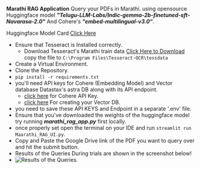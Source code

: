 **Marathi RAG Application**
Query your PDFs in Marathi.
using opensource Huggingface model ***"Telugu-LLM-Labs/Indic-gemma-2b-finetuned-sft-Navarasa-2.0"***
And Cohere's ***"embed-multilingual-v3.0"***.

Huggingface Model Card [Click Here](https://huggingface.co/Telugu-LLM-Labs/Indic-gemma-2b-finetuned-sft-Navarasa-2.0)

- Ensure that Tesseract is Installed correctly.
  - Download Tesseract's Marathi train data [Click Here to Download](https://tesseract-ocr.github.io/tessdoc/Data-Files) copy the file to `C:\Program Files\Tesseract-OCR\tessdata`
- Create a Virtual Environment.
- Clone the Repository.
- `pip install -r requirements.txt`
- you'll need API keys for Cohere (Embedding Model) and Vector database Datastax's astra DB along with its API endpoint.
  - [click here](https://dashboard.cohere.com/api-keys) for Cohere API Key.
  - [click here](https://astra.datastax.com/org/5cbd84bf-4cde-4e36-87dd-8302ee7d8eca/database) For creating your Vector DB.
- you need to save these API KEYS and Endpoint in a separate '.env' file.
- Ensure that you've downloaded the weights of the huggingface model try running ***marathi_rag_app.py*** first locally.
- once properly set open the terminal on your IDE and run `streamlit run Maarathi_RAG_UI.py`.
- Copy and Paste the Google Drive link of the PDF you want to query over and hit the submit button. 
- Results of the Queries During trials are shown in the screenshot below!
- ![Results of the Queries.](https://github.com/KaustubhK94/Marathi_RAG_llamaindex/assets/91604508/a724e8bd-efaf-409b-9236-0f140dec3702)


